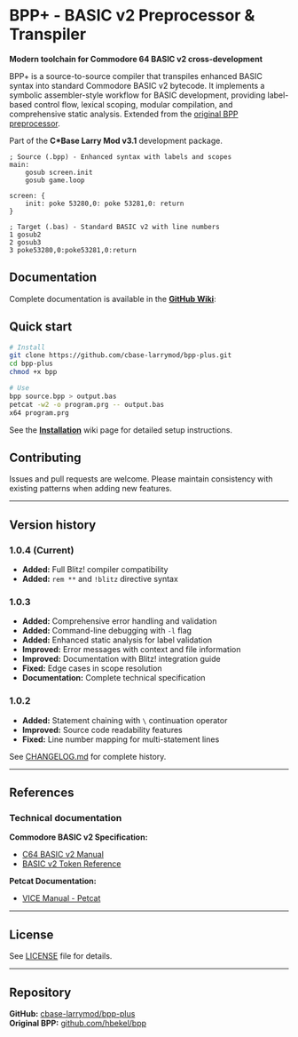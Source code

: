 # BPP+ - BASIC v2 Preprocessor & Transpiler

**Modern toolchain for Commodore 64 BASIC v2 cross-development**

BPP+ is a source-to-source compiler that transpiles enhanced BASIC syntax into standard Commodore BASIC v2 bytecode. It implements a symbolic assembler-style workflow for BASIC development, providing label-based control flow, lexical scoping, modular compilation, and comprehensive static analysis. Extended from the [original BPP preprocessor](https://github.com/hbekel/bpp).

Part of the **C\*Base Larry Mod v3.1** development package.

```basic
; Source (.bpp) - Enhanced syntax with labels and scopes
main:
    gosub screen.init
    gosub game.loop

screen: {
    init: poke 53280,0: poke 53281,0: return
}

; Target (.bas) - Standard BASIC v2 with line numbers
1 gosub2
2 gosub3
3 poke53280,0:poke53281,0:return
```

## Documentation

Complete documentation is available in the **[GitHub Wiki](https://github.com/cbase-larrymod/wiki)**:

## Quick start

```bash
# Install
git clone https://github.com/cbase-larrymod/bpp-plus.git
cd bpp-plus
chmod +x bpp

# Use
bpp source.bpp > output.bas
petcat -w2 -o program.prg -- output.bas
x64 program.prg
```

See the **[Installation](https://github.com/cbase-larrymod/wiki/Installation)** wiki page for detailed setup instructions.

## Contributing

Issues and pull requests are welcome. Please maintain consistency with existing patterns when adding new features.

---

## Version history

### 1.0.4 (Current)
- **Added:** Full Blitz! compiler compatibility
- **Added:** `rem **` and `!blitz` directive syntax

### 1.0.3
- **Added:** Comprehensive error handling and validation
- **Added:** Command-line debugging with `-l` flag
- **Added:** Enhanced static analysis for label validation
- **Improved:** Error messages with context and file information
- **Improved:** Documentation with Blitz! integration guide
- **Fixed:** Edge cases in scope resolution
- **Documentation:** Complete technical specification

### 1.0.2
- **Added:** Statement chaining with `\` continuation operator
- **Improved:** Source code readability features
- **Fixed:** Line number mapping for multi-statement lines

See [CHANGELOG.md](CHANGELOG.md) for complete history.

---

## References

### Technical documentation

**Commodore BASIC v2 Specification:**
- [C64 BASIC v2 Manual](https://www.c64-wiki.com/wiki/BASIC)
- [BASIC v2 Token Reference](https://www.pagetable.com/c64ref/c64disasm/)

**Petcat Documentation:**
- [VICE Manual - Petcat](https://vice-emu.sourceforge.io/vice_16.html)

---

## License

See [LICENSE](LICENSE) file for details.

---

## Repository

**GitHub:** [cbase-larrymod/bpp-plus](https://github.com/cbase-larrymod/bpp-plus)  
**Original BPP:** [github.com/hbekel/bpp](https://github.com/hbekel/bpp)